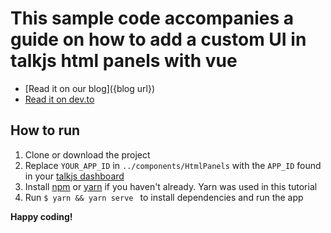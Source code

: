 # This sample code accompanies a guide on how to add a custom UI in talkjs html panels with vue

- [Read it on our blog]({blog url})
- [Read it on dev.to](https://dev.to/talkjs/how-to-add-a-custom-ui-in-talkjs-html-panels-with-vue-190p)

## How to run
1. Clone or download the project
2. Replace `YOUR_APP_ID` in `../components/HtmlPanels` with the `APP_ID` found in your [talkjs dashboard](https://talkjs.com/dashboard/login)
3. Install [npm](https://docs.npmjs.com/downloading-and-installing-node-js-and-npm) or [yarn](https://classic.yarnpkg.com/en/docs/install/) if you haven't already. Yarn was used in this tutorial
4. Run `$ yarn && yarn serve ` to install dependencies and run the app 

**Happy coding!**
